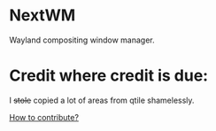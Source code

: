 # NextWM

Wayland compositing window manager.

# Credit where credit is due:

I ~~stole~~ copied a lot of areas from qtile shamelessly.

[How to contribute?](./CONTRIBUTING.md)
